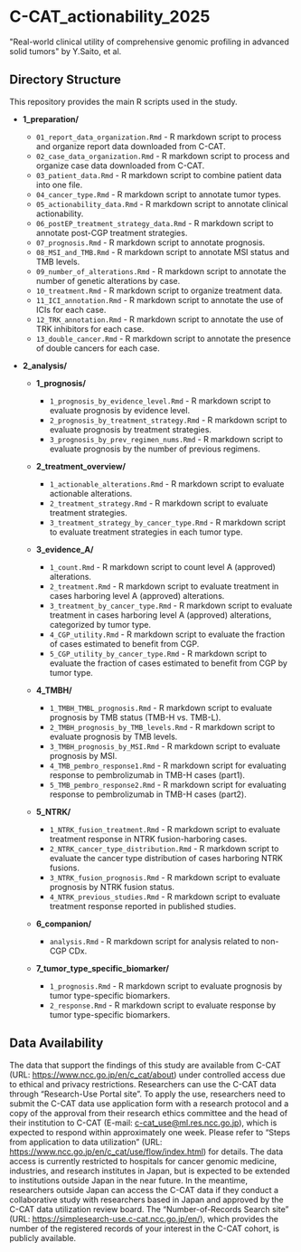 # C-CAT_actionability_2025
"Real-world clinical utility of comprehensive genomic profiling in advanced solid tumors" by Y.Saito, et al.

## Directory Structure
This repository provides the main R scripts used in the study.

- **1_preparation/**
    - `01_report_data_organization.Rmd` - R markdown script to process and organize report data downloaded from C-CAT. 
    - `02_case_data_organization.Rmd` - R markdown script to process and organize case data downloaded from C-CAT. 
    - `03_patient_data.Rmd` - R markdown script to combine patient data into one file. 
    - `04_cancer_type.Rmd` - R markdown script to annotate tumor types.
    - `05_actionability_data.Rmd` - R markdown script to annotate clinical actionability.
    - `06_postEP_treatment_strategy_data.Rmd` - R markdown script to annotate post-CGP treatment strategies.
    - `07_prognosis.Rmd` - R markdown script to annotate prognosis.
    - `08_MSI_and_TMB.Rmd` - R markdown script to annotate MSI status and TMB levels.
    - `09_number_of_alterations.Rmd` -  R markdown script to annotate the number of genetic alterations by case.
    - `10_treatment.Rmd` - R markdown script to organize treatment data.
    - `11_ICI_annotation.Rmd` - R markdown script to annotate the use of ICIs for each case.
    - `12_TRK_annotation.Rmd` - R markdown script to annotate the use of TRK inhibitors for each case.
    - `13_double_cancer.Rmd` - R markdown script to annotate the presence of double cancers for each case.

- **2_analysis/**
  - **1_prognosis/**
    - `1_prognosis_by_evidence_level.Rmd` - R markdown script to evaluate prognosis by evidence level.
    - `2_prognosis_by_treatment_strategy.Rmd` - R markdown script to evaluate prognosis by treatment strategies.
    - `3_prognosis_by_prev_regimen_nums.Rmd` - R markdown script to evaluate prognosis by the number of previous regimens.

  - **2_treatment_overview/**
    - `1_actionable_alterations.Rmd` - R markdown script to evaluate actionable alterations.
    - `2_treatment_strategy.Rmd` - R markdown script to evaluate treatment strategies.
    - `3_treatment_strategy_by_cancer_type.Rmd` - R markdown script to evaluate treatment strategies in each tumor type.

  - **3_evidence_A/**
    - `1_count.Rmd` - R markdown script to count level A (approved) alterations.
    - `2_treatment.Rmd` - R markdown script to evaluate treatment in cases harboring level A (approved) alterations.
    - `3_treatment_by_cancer_type.Rmd` - R markdown script to evaluate treatment in cases harboring level A (approved) alterations, categorized by tumor type.
    - `4_CGP_utility.Rmd` - R markdown script to evaluate the fraction of cases estimated to benefit from CGP.
    - `5_CGP_utility_by_cancer_type.Rmd` - R markdown script to evaluate the fraction of cases estimated to benefit from CGP by tumor type.

  - **4_TMBH/**
    - `1_TMBH_TMBL_prognosis.Rmd` - R markdown script to evaluate prognosis by TMB status (TMB-H vs. TMB-L).
    - `2_TMBH_prognosis_by_TMB_levels.Rmd` - R markdown script to evaluate prognosis by TMB levels.
    - `3_TMBH_prognosis_by_MSI.Rmd` - R markdown script to evaluate prognosis by MSI.
    - `4_TMB_pembro_response1.Rmd` - R markdown script for evaluating response to pembrolizumab in TMB-H cases (part1).
    - `5_TMB_pembro_response2.Rmd` - R markdown script for evaluating response to pembrolizumab in TMB-H cases (part2).

  - **5_NTRK/**
    - `1_NTRK_fusion_treatment.Rmd` - R markdown script to evaluate treatment response in NTRK fusion-harboring cases.
    - `2_NTRK_cancer_type_distribution.Rmd` - R markdown script to evaluate the cancer type distribution of cases harboring NTRK fusions.
    - `3_NTRK_fusion_prognosis.Rmd` - R markdown script to evaluate prognosis by NTRK fusion status.
    - `4_NTRK_previous_studies.Rmd` - R markdown script to evaluate treatment response reported in published studies.

  - **6_companion/**
    - `analysis.Rmd` - R markdown script for analysis related to non-CGP CDx.

  - **7_tumor_type_specific_biomarker/**
    - `1_prognosis.Rmd` - R markdown script to evaluate prognosis by tumor type-specific biomarkers.
    - `2_response.Rmd` - R markdown script to evaluate response by tumor type-specific biomarkers.

## Data Availability
The data that support the findings of this study are available from C-CAT (URL: https://www.ncc.go.jp/en/c_cat/about) under controlled access due to ethical and privacy restrictions. Researchers can use the C-CAT data through “Research-Use Portal site”. To apply the use, researchers need to submit the C-CAT data use application form with a research protocol and a copy of the approval from their research ethics committee and the head of their institution to C-CAT (E-mail: c-cat_use@ml.res.ncc.go.jp), which is expected to respond within approximately one week. Please refer to “Steps from application to data utilization” (URL: https://www.ncc.go.jp/en/c_cat/use/flow/index.html) for details. The data access is currently restricted to hospitals for cancer genomic medicine, industries, and research institutes in Japan, but is expected to be extended to institutions outside Japan in the near future. In the meantime, researchers outside Japan can access the C-CAT data if they conduct a collaborative study with researchers based in Japan and approved by the C-CAT data utilization review board. The “Number-of-Records Search site” (URL: https://simplesearch-use.c-cat.ncc.go.jp/en/), which provides the number of the registered records of your interest in the C-CAT cohort, is publicly available.
